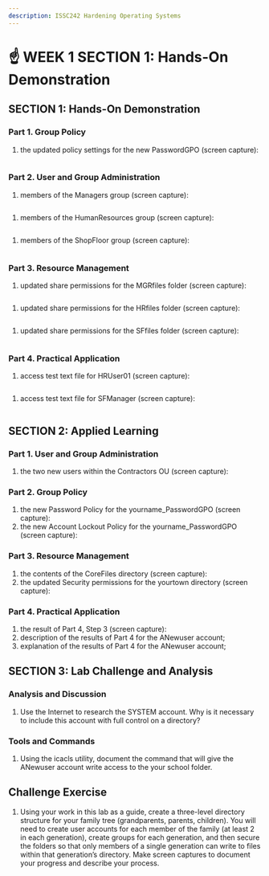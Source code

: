 ```yaml
---
description: ISSC242 Hardening Operating Systems
---
```


# ☝ WEEK 1 SECTION 1: Hands-On Demonstration



## SECTION 1: Hands-On Demonstration&#x20;

### Part 1. Group Policy&#x20;

&#x20;

1. the updated policy settings for the new PasswordGPO (screen capture):&#x20;

<figure><img src=".gitbook/assets/image (3).png" alt=""><figcaption></figcaption></figure>

### Part 2. User and Group Administration&#x20;

1. members of the Managers group (screen capture):&#x20;

<figure><img src=".gitbook/assets/image (1).png" alt=""><figcaption></figcaption></figure>

1. members of the HumanResources group (screen capture):&#x20;

<figure><img src=".gitbook/assets/image.png" alt=""><figcaption></figcaption></figure>

1. members of the ShopFloor group (screen capture):&#x20;

<figure><img src=".gitbook/assets/image (7).png" alt=""><figcaption></figcaption></figure>

### Part 3. Resource Management&#x20;

1. updated share permissions for the MGRfiles folder (screen capture):&#x20;

<figure><img src=".gitbook/assets/image (8).png" alt=""><figcaption></figcaption></figure>

1. updated share permissions for the HRfiles folder (screen capture):&#x20;

<figure><img src=".gitbook/assets/image (2).png" alt=""><figcaption></figcaption></figure>

1. updated share permissions for the SFfiles folder (screen capture):&#x20;

<figure><img src=".gitbook/assets/image (5).png" alt=""><figcaption></figcaption></figure>

### Part 4. Practical Application

1. access test text file for HRUser01 (screen capture):&#x20;

<figure><img src=".gitbook/assets/image (6).png" alt=""><figcaption></figcaption></figure>

1. access test text file for SFManager (screen capture):&#x20;

<figure><img src=".gitbook/assets/image (9).png" alt=""><figcaption></figcaption></figure>

## SECTION 2: Applied Learning&#x20;

### Part 1. User and Group Administration&#x20;

1. the two new users within the Contractors OU (screen capture):&#x20;

### Part 2. Group Policy&#x20;

1. the new Password Policy for the yourname\_PasswordGPO (screen capture):&#x20;
2. the new Account Lockout Policy for the yourname\_PasswordGPO (screen capture):&#x20;

### Part 3. Resource Management&#x20;

1. the contents of the CoreFiles directory (screen capture):&#x20;
2. the updated Security permissions for the yourtown directory (screen capture):&#x20;

### Part 4. Practical Application&#x20;

1. the result of Part 4, Step 3 (screen capture):&#x20;
2. description of the results of Part 4 for the ANewuser account;&#x20;
3. explanation of the results of Part 4 for the ANewuser account;&#x20;

## SECTION 3: Lab Challenge and Analysis&#x20;

### Analysis and Discussion&#x20;

1. Use the Internet to research the SYSTEM account. Why is it necessary to include this account with full control on a directory?&#x20;

### Tools and Commands&#x20;

1. Using the icacls utility, document the command that will give the ANewuser account write access to the your school folder.  &#x20;

## Challenge Exercise&#x20;

1. Using your work in this lab as a guide, create a three-level directory structure for your family tree (grandparents, parents, children). You will need to create user accounts for each member of the family (at least 2 in each generation), create groups for each generation, and then secure the folders so that only members of a single generation can write to files within that generation’s directory. Make screen captures to document your progress and describe your process.&#x20;
